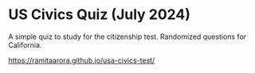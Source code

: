 # US Civics Quiz (July 2024)

A simple quiz to study for the citizenship test. Randomized questions for California.

https://ramitaarora.github.io/usa-civics-test/